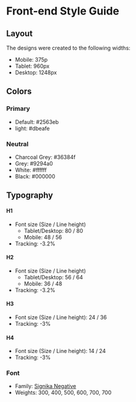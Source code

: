 # Front-end Style Guide

## Layout

The designs were created to the following widths:

- Mobile: 375p
- Tablet: 960px
- Desktop: 1248px

## Colors

### Primary

- Default: #2563eb
- light: #dbeafe

### Neutral

- Charcoal Grey: #36384f
- Grey: #9294a0
- White: #ffffff
- Black: #000000

## Typography

#### H1

- Font size (Size / Line height)
  - Tablet/Desktop: 80 / 80
  - Mobile: 48 / 56
- Tracking: -3.2%

#### H2

- Font size (Size / Line height)
  - Tablet/Desktop: 56 / 64
  - Mobile: 36 / 48
- Tracking: -3.2%

#### H3

- Font size (Size / Line height): 24 / 36
- Tracking: -3%
  
#### H4

- Font size (Size / Line height): 14 / 24
- Tracking: -3%

### Font

- Family: [Signika Negative](https://fonts.google.com/specimen/Signika+Negative)
- Weights: 300, 400, 500, 600, 700, 700
